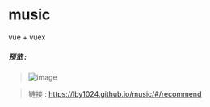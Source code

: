 # music
vue + vuex
##### 预览 :

> ![image](https://note.youdao.com/yws/api/personal/file/30D0A600D05740CAAEE2D1EAFF1DDFB6?method=download&shareKey=0079b5f5d536ae89381d4ee0e45d2f87)

> 链接 : https://lby1024.github.io/music/#/recommend

